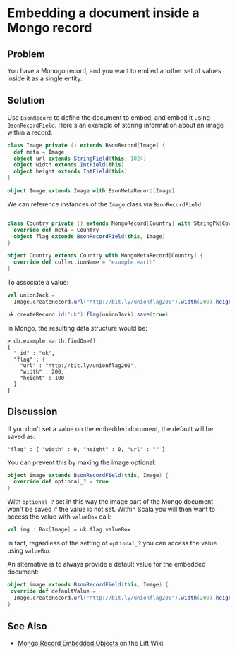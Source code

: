 
Embedding a document inside a Mongo record
================================

Problem
-------

You have a Monogo record, and you want to embed another set of values inside it as a single entity.


Solution
--------

Use `BsonRecord` to define the document to embed, and embed it using `BsonRecordField`.  Here's an example of storing information about an image within a record:

```scala
class Image private () extends BsonRecord[Image] {
  def meta = Image
  object url extends StringField(this, 1024)
  object width extends IntField(this)
  object height extends IntField(this)
}

object Image extends Image with BsonMetaRecord[Image]
```

We can reference instances of the `Image` class via `BsonRecordField`:

```scala

class Country private () extends MongoRecord[Country] with StringPk[Country] {
  override def meta = Country
  object flag extends BsonRecordField(this, Image)
}

object Country extends Country with MongoMetaRecord[Country] {
  override def collectionName = "example.earth"
}
```

To associate a value:

```scala
val unionJack = 
  Image.createRecord.url("http://bit.ly/unionflag200").width(200).height(100)

uk.createRecord.id("uk").flag(unionJack).save(true)
```

In Mongo, the resulting data structure would be:

```
> db.example.earth.findOne()
{
  "_id" : "uk",
  "flag" : {
    "url" : "http://bit.ly/unionflag200",
    "width" : 200,
    "height" : 100
  }
}
```


Discussion
----------

If you don't set a value on the embedded document, the default will be saved as:

```
"flag" : { "width" : 0, "height" : 0, "url" : "" } 
```

You can prevent this by making the image optional:

```scala
object image extends BsonRecordField(this, Image) {
  override def optional_? = true
}
```

With `optional_?` set in this way the image part of the Mongo document won't be saved if the value is not set.  Within Scala you will then want to access the value with `valueBox` call:

```scala
val img : Box[Image] = uk.flag.valueBox
```

In fact, regardless of the setting of `optional_?` you can access the value using `valueBox`.


An alternative is to always provide a default value for the embedded document:

```scala
object image extends BsonRecordField(this, Image) {
 override def defaultValue = 
  Image.createRecord.url("http://bit.ly/unionflag200").width(200).height(100)
}
```


See Also
--------

* [Mongo Record Embedded Objects
](https://www.assembla.com/spaces/liftweb/wiki/Mongo_Record_Embedded_Objects) on the Lift Wiki.


